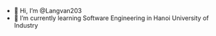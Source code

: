 - 👋 Hi, I’m @Langvan203
- 🌱 I’m currently learning Software Engineering in Hanoi University of Industry

<!---
Langvan203/Langvan203 is a ✨ special ✨ repository because its `README.md` (this file) appears on your GitHub profile.
You can click the Preview link to take a look at your changes.
--->
